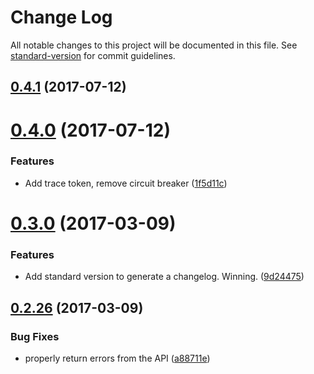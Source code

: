 # Change Log

All notable changes to this project will be documented in this file. See [standard-version](https://github.com/conventional-changelog/standard-version) for commit guidelines.

<a name="0.4.1"></a>
## [0.4.1](https://github.com/lonelyplanet/jsonapi-js/compare/v0.4.0...v0.4.1) (2017-07-12)



<a name="0.4.0"></a>
# [0.4.0](https://github.com/lonelyplanet/jsonapi-js/compare/v0.3.0...v0.4.0) (2017-07-12)


### Features

* Add trace token, remove circuit breaker ([1f5d11c](https://github.com/lonelyplanet/jsonapi-js/commit/1f5d11c))



<a name="0.3.0"></a>
# [0.3.0](https://github.com/lonelyplanet/jsonapi-js/compare/v0.2.26...v0.3.0) (2017-03-09)


### Features

* Add standard version to generate a changelog. Winning. ([9d24475](https://github.com/lonelyplanet/jsonapi-js/commit/9d24475))



<a name="0.2.26"></a>
## [0.2.26](https://github.com/lonelyplanet/jsonapi-js/compare/v0.2.25...v0.2.26) (2017-03-09)


### Bug Fixes

* properly return errors from the API ([a88711e](https://github.com/lonelyplanet/jsonapi-js/commit/a88711e))

